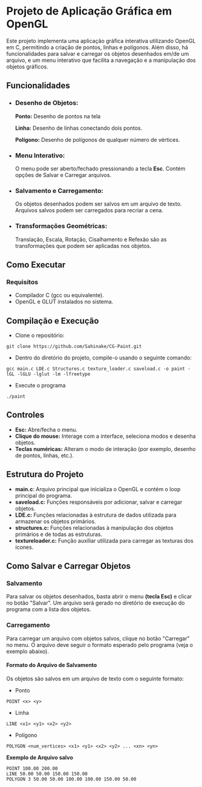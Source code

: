 
# Projeto de Aplicação Gráfica em OpenGL

Este projeto implementa uma aplicação gráfica interativa utilizando OpenGL em C, permitindo a criação de pontos, linhas e polígonos. Além disso, há funcionalidades para salvar e carregar os objetos desenhados em/de um arquivo, e um menu interativo que facilita a navegação e a manipulação dos objetos gráficos.

## Funcionalidades
* ### Desenho de Objetos:
    **Ponto:** Desenho de pontos na tela
    
    **Linha:** Desenho de linhas conectando dois pontos.
   
   **Polígono:** Desenho de polígonos de qualquer número de vértices.

* ### Menu Interativo:

    O menu pode ser aberto/fechado pressionando a tecla **Esc**. Contém opções de Salvar e Carregar arquivos.

* ### Salvamento e Carregamento:
    Os objetos desenhados podem ser salvos em um arquivo de texto. Arquivos salvos podem ser carregados para recriar a cena.

* ### Transformações Geométricas:
    Translação, Escala, Rotação, Cisalhamento e Refexão são as transformações que podem ser aplicadas nos objetos.

## Como Executar
### Requisitos
* Compilador C (gcc ou equivalente).
* OpenGL e GLUT instalados no sistema.

## Compilação e Execução
* Clone o repositório:

``` 
git clone https://github.com/Sahinake/CG-Paint.git
```
* Dentro do diretório do projeto, compile-o usando o seguinte comando:
```
gcc main.c LDE.c Structures.c texture_loader.c saveload.c -o paint -lGL -lGLU -lglut -lm -lfreetype
```

* Execute o programa
```
./paint
```

## Controles
* **Esc:** Abre/fecha o menu.
* **Clique do mouse:** Interage com a interface, seleciona modos e desenha objetos.
* **Teclas numéricas:** Alteram o modo de interação (por exemplo, desenho de pontos, linhas, etc.).
    
## Estrutura do Projeto
* **main.c**: Arquivo principal que inicializa o OpenGL e contém o loop principal do programa.
* **saveload.c:** Funções responsáveis por adicionar, salvar e carregar objetos.
* **LDE.c:** Funções relacionadas à estrutura de dados utilizada para armazenar os objetos primários.
* **structures.c:** Funções relacionadas à manipulação dos objetos primários e de todas as estruturas.
* **textureloader.c:** Função auxiliar utilizada para carregar as texturas dos ícones.

## Como Salvar e Carregar Objetos
### Salvamento
Para salvar os objetos desenhados, basta abrir o menu **(tecla Esc)** e clicar no botão "Salvar".
Um arquivo será gerado no diretório de execução do programa com a lista dos objetos.

### Carregamento
Para carregar um arquivo com objetos salvos, clique no botão "Carregar" no menu.
O arquivo deve seguir o formato esperado pelo programa (veja o exemplo abaixo).
#### Formato do Arquivo de Salvamento
Os objetos são salvos em um arquivo de texto com o seguinte formato:
* Ponto
```
POINT <x> <y>
```
* Linha
```
LINE <x1> <y1> <x2> <y2>
```
* Polígono
```
POLYGON <num_vertices> <x1> <y1> <x2> <y2> ... <xn> <yn>
```
**Exemplo de Arquivo salvo**
```
POINT 100.00 200.00
LINE 50.00 50.00 150.00 150.00
POLYGON 3 50.00 50.00 100.00 100.00 150.00 50.00
```



